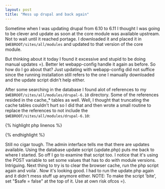 ```yaml
---
layout: post
title: "Mess up drupal and back again"
---
```


Sometime when I was updating drupal from 6.10 to 6.11 I thought I was
going to be clever and update as soon at the core module was available
upstream. Not to wait until it reached portage. I downloaded it and
placed it in ``$WEBROOT/sites/all/modules`` and updated to that
version of the core module.

But thinking about it today I found it excessive and stupid to be
doing manual updates =).  Better let webapp-config handle it again as
before. So how do I go about that? Just updating with webapp-config
did not suffice since the running installation still refers to the one
I manually downloaded and the update script didn't help either.

After some searching in the database I found alot of references to my
``$WEBROOT/sites/all/modules/drupal-6.10`` directory. Some of the
references resided in the cache_* tables as well.  Well, I thought
that truncating the cache tables couldn't hurt so I did that and then
wrote a small routine to replace the references to not include the
``$WEBROOT/sites/all/modules/drupal-6.10``:

{% highlight php linenos %}

<?php

$safe = true;

$link = mysql_connect('127.0.0.1', 'drupal', 'password');
if (!$link) {
    die ('Error connecting' . mysql_error());
}
echo 'Successful connect';
mysql_select_db ('drupal', $link) or die ("Error selecting");    

// ======= fix menu_router ======
$sql = "SELECT * "
    ."FROM `menu_router` "
    ."WHERE `file` LIKE '%drupal-6.10%'";
$menu_router_contents = mysql_query($sql) or die ("Error fetching values from menu_router".mysql_error()); 
$row = 0;
$i=1;
while($row = mysql_fetch_array($menu_router_contents)) {

    echo "\nResult no ".$i.": ".$row['file'];
    $i++;
    $newvalue = str_replace('sites/all/modules/drupal-6.10/', '', $row['file']);
    $sql = 'UPDATE `drupal`.`menu_router` SET `file` = \''.$newvalue
	.'\' WHERE CONVERT(`menu_router`.`path` USING utf8) = \''.$row['path'].'\' LIMIT 1;';
    exec_sql($sql, $safe);
}

// ======= fix system ======
$sql = 'SELECT * FROM `system` WHERE `filename` LIKE \'%drupal-6.10%\''; 
$system_contents = mysql_query($sql) or die ("Error fetching values from system".mysql_error());
$row = 0;
$i=1;
while($row = mysql_fetch_array($system_contents)) {

    echo "\nResult no ".$i.": ".$row['filename'];
    $i++;
    $newvalue = str_replace('sites/all/modules/drupal-6.10/', '', $row['filename']);
    $sql = 'UPDATE `drupal`.`system` SET `filename` = \''.$newvalue
	.'\' WHERE CONVERT(`system`.`filename` USING utf8) = \''.$row['filename'].'\' LIMIT 1;';

    exec_sql($sql, $safe);
}

mysql_close();

function exec_sql($query, $safe) {
    if ($safe) {
	echo "\nThis is the query: ".$query;
    } else {
	mysql_query($query) or die ("Error executing query".mysql_error());
    }
}

?>
{% endhighlight %} 

Still no cigar tough. The admin interface tells me that there are
updates available. Using the database update script (update.php) puts
me back to where I started. So off I go to examine that script too. I
notice that it's using the POST variable to set some values that has
to do with module versions. Intriguing. Next thing to try is to clear
the browser cache, run the php script again and voila´. Now it's
looking good. I had to run the update.php again and it didn't mess
stuff up anymore either.  NOTE: To make the script 'bite', set "$safe
= false" at the top of it. Use at own risk ofcos =).


